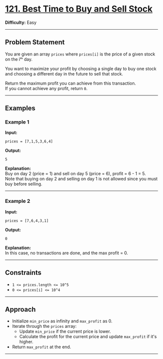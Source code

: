 # [121. Best Time to Buy and Sell Stock](https://leetcode.com/problems/best-time-to-buy-and-sell-stock/)

**Difficulty:** Easy

---

## Problem Statement

You are given an array `prices` where `prices[i]` is the price of a given stock on the iᵗʰ day.

You want to maximize your profit by choosing a single day to buy one stock and choosing a different day in the future to sell that stock.

Return the maximum profit you can achieve from this transaction.  
If you cannot achieve any profit, return `0`.

---

## Examples

### Example 1

**Input:**
```
prices = [7,1,5,3,6,4]
```
**Output:**
```
5
```
**Explanation:**  
Buy on day 2 (price = 1) and sell on day 5 (price = 6), profit = 6 - 1 = 5.  
Note that buying on day 2 and selling on day 1 is not allowed since you must buy before selling.

---

### Example 2

**Input:**
```
prices = [7,6,4,3,1]
```
**Output:**
```
0
```
**Explanation:**  
In this case, no transactions are done, and the max profit = 0.

---

## Constraints

- `1 <= prices.length <= 10^5`
- `0 <= prices[i] <= 10^4`

---

## Approach

- Initialize `min_price` as infinity and `max_profit` as 0.
- Iterate through the `prices` array:
  - Update `min_price` if the current price is lower.
  - Calculate the profit for the current price and update `max_profit` if it's higher.
- Return `max_profit` at the end.

---

